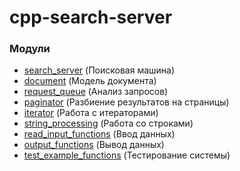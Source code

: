 # cpp-search-server

### Модули

- [search_server](https://github.com/AlexeyShalaev/cpp-search-server/blob/main/search-server/search_server.h) (Поисковая машина)
- [document](https://github.com/AlexeyShalaev/cpp-search-server/blob/main/search-server/document.h) (Модель документа)
- [request_queue](https://github.com/AlexeyShalaev/cpp-search-server/blob/main/search-server/request_queue.h) (Анализ запросов)
- [paginator](https://github.com/AlexeyShalaev/cpp-search-server/blob/main/search-server/paginator.h) (Разбиение результатов на страницы)
- [iterator](https://github.com/AlexeyShalaev/cpp-search-server/blob/main/search-server/iterator.h) (Работа с итераторами)
- [string_processing](https://github.com/AlexeyShalaev/cpp-search-server/blob/main/search-server/string_processing.h) (Работа со строками)
- [read_input_functions](https://github.com/AlexeyShalaev/cpp-search-server/blob/main/search-server/read_input_functions.h) (Ввод данных)
- [output_functions](https://github.com/AlexeyShalaev/cpp-search-server/blob/main/search-server/output_functions.h) (Вывод данных)
- [test_example_functions](https://github.com/AlexeyShalaev/cpp-search-server/blob/main/search-server/test_example_functions.h) (Тестирование системы)
